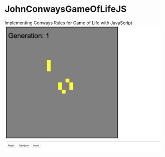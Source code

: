 # JohnConwaysGameOfLifeJS
Implementing Conways Rules for Game of Life with JavaScript
![example output](https://github.com/epomp447/JohnConwaysGameOfLifeJS/blob/main/Screen%20Shot%202019-11-06%20at%2011.00.40%20AM.png)

